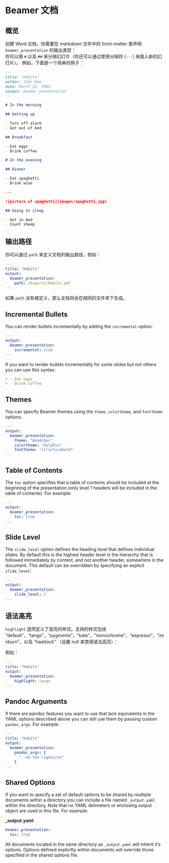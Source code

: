 # Beamer 文档

## 概览

创建 Word 文档，你需要在 markdown 文件中的 front-matter 里声明 `beamer_presentation` 的输出类型：  
你可以用 `#` 以及 `##` 来分隔幻灯片（你还可以通过使用分隔符 (`---`) 来插入新的幻灯片）。
例如，下面是一个简单的例子：

```markdown
---
title: "Habits"
author: John Doe
date: March 22, 2005
output: beamer_presentation
---

# In the morning

## Getting up

- Turn off alarm
- Get out of bed

## Breakfast

- Eat eggs
- Drink coffee

# In the evening

## Dinner

- Eat spaghetti
- Drink wine

---

![picture of spaghetti](images/spaghetti.jpg)

## Going to sleep

- Get in bed
- Count sheep
```

## 输出路径

你可以通过 `path` 来定义文档的输出路径。例如：

```yaml
---
title: "Habits"
output:
  beamer_presentation:
    path: /Exports/Habits.pdf
---

```

如果 `path` 没有被定义，那么文档将会在相同的文件夹下生成。

## Incremental Bullets

You can render bullets incrementally by adding the `incremental` option:

```yaml
---
output:
  beamer_presentation:
    incremental: true
---

```

If you want to render bullets incrementally for some slides but not others you can use this syntax:

```markdown
> - Eat eggs
> - Drink coffee
```

## Themes

You can specify Beamer themes using the `theme`, `colortheme`, and `fonttheme` options:

```yaml
---
output:
  beamer_presentation:
    theme: "AnnArbor"
    colortheme: "dolphin"
    fonttheme: "structurebold"
---

```

## Table of Contents

The `toc` option specifies that a table of contents should be included at the beginning of the presentation (only level 1 headers will be included in the table of contents). For example:

```yaml
---
output:
  beamer_presentation:
    toc: true
---

```

## Slide Level

The `slide_level` option defines the heading level that defines individual slides. By default this is the highest header level in the hierarchy that is followed immediately by content, and not another header, somewhere in the document. This default can be overridden by specifying an explicit `slide_level`:

```yaml
---
output:
  beamer_presentation:
    slide_level: 2
---

```

## 语法高亮

`highlight` 选项定义了高亮的样式。支持的样式包括 “default”，“tango”，“pygments”，“kate”，“monochrome”，“espresso”，“zenburn”，以及 “haddock” （设置 null 来禁用语法高亮）：

例如：

```yaml
---
title: "Habits"
output:
  beamer_presentation:
    highlight: tango
---

```

## Pandoc Arguments

If there are pandoc features you want to use that lack equivalents in the YAML options described above you can still use them by passing custom `pandoc_args`. For example:

```yaml
---
title: "Habits"
output:
  beamer_presentation:
    pandoc_args: [
      "--no-tex-ligatures"
    ]
---
```

## Shared Options

If you want to specify a set of default options to be shared by multiple documents within a directory you can include a file named `_output.yaml` within the directory. Note that no YAML delimeters or enclosing output object are used in this file. For example:

**\_output.yaml**

```yaml
beamer_presentation:
  toc: true
```

All documents located in the same directory as `_output.yaml` will inherit it’s options. Options defined explicitly within documents will override those specified in the shared options file.
